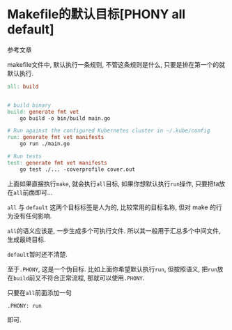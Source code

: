 # Makefile的默认目标[PHONY all default]

参考文章

makefile文件中, 默认执行一条规则, 不管这条规则是什么, 只要是排在第一个的就默认执行.

```makefile
all: build


# build binary
build: generate fmt vet
	go build -o bin/build main.go

# Run against the configured Kubernetes cluster in ~/.kube/config
run: generate fmt vet manifests
	go run ./main.go

# Run tests
test: generate fmt vet manifests
	go test ./... -coverprofile cover.out
```

上面如果直接执行`make`, 就会执行`all`目标, 如果你想默认执行`run`操作, 只要把ta放在`all`前面即可...

`all` 与 `default` 这两个目标标签是人为的, 比较常用的目标名称, 但对 make 的行为没有任何影响.

`all`的语义应该是, 一步生成多个可执行文件. 所以其一般用于汇总多个中间文件, 生成最终目标.

`default`暂时还不清楚.

至于`.PHONY`, 这是一个伪目标. 比如上面你希望默认执行`run`, 但按照语义, 把`run`放在`build`前又不符合正常流程, 那就可以使用`.PHONY`.

只要在`all`前面添加一句

```
.PHONY: run
```

即可.
